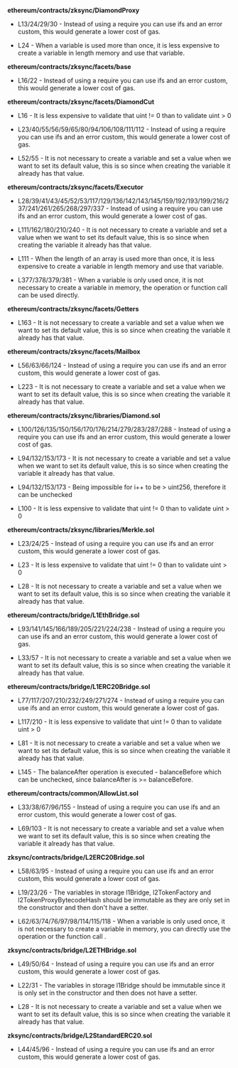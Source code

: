 **ethereum/contracts/zksync/DiamondProxy**
- L13/24/29/30 - Instead of using a require you can use ifs and an error custom, this would generate a lower cost of gas.

- L24 - When a variable is used more than once, it is less expensive to create a variable in length memory and use that variable.


**ethereum/contracts/zksync/facets/base**
- L16/22 - Instead of using a require you can use ifs and an error custom, this would generate a lower cost of gas.


**ethereum/contracts/zksync/facets/DiamondCut**
- L16 - It is less expensive to validate that uint != 0 than to validate uint > 0

- L23/40/55/56/59/65/80/94/106/108/111/112 - Instead of using a require you can use ifs and an error custom, this would generate a lower cost of gas.

- L52/55 - It is not necessary to create a variable and set a value when we want to set its default value, this is so since when creating the variable it already has that value.


**ethereum/contracts/zksync/facets/Executor**
- L28/39/41/43/45/52/53/117/129/136/142/143/145/159/192/193/199/216/237/241/261/265/268/297/337 - Instead of using a require you can use ifs and an error custom, this would generate a lower cost of gas.

- L111/162/180/210/240 - It is not necessary to create a variable and set a value when we want to set its default value, this is so since when creating the variable it already has that value.

- L111 - When the length of an array is used more than once, it is less expensive to create a variable in length memory and use that variable.

- L377/378/379/381 - When a variable is only used once, it is not necessary to create a variable in memory, the operation or function call can be used directly.


**ethereum/contracts/zksync/facets/Getters**
- L163 - It is not necessary to create a variable and set a value when we want to set its default value, this is so since when creating the variable it already has that value.


**ethereum/contracts/zksync/facets/Mailbox**
- L56/63/66/124 - Instead of using a require you can use ifs and an error custom, this would generate a lower cost of gas.

- L223 - It is not necessary to create a variable and set a value when we want to set its default value, this is so since when creating the variable it already has that value.


**ethereum/contracts/zksync/libraries/Diamond.sol**
- L100/126/135/150/156/170/176/214/279/283/287/288 - Instead of using a require you can use ifs and an error custom, this would generate a lower cost of gas.

- L94/132/153/173 - It is not necessary to create a variable and set a value when we want to set its default value, this is so since when creating the variable it already has that value.

- L94/132/153/173 - Being impossible for i++ to be > uint256, therefore it can be unchecked

- L100 - It is less expensive to validate that uint != 0 than to validate uint > 0


**ethereum/contracts/zksync/libraries/Merkle.sol**
- L23/24/25 - Instead of using a require you can use ifs and an error custom, this would generate a lower cost of gas.

- L23 - It is less expensive to validate that uint != 0 than to validate uint > 0

- L28 - It is not necessary to create a variable and set a value when we want to set its default value, this is so since when creating the variable it already has that value.


**ethereum/contracts/bridge/L1EthBridge.sol**
- L93/141/145/166/189/205/221/224/238 - Instead of using a require you can use ifs and an error custom, this would generate a lower cost of gas.

- L33/57 - It is not necessary to create a variable and set a value when we want to set its default value, this is so since when creating the variable it already has that value.


**ethereum/contracts/bridge/L1ERC20Bridge.sol**
- L77/117/207/210/232/249/271/274 - Instead of using a require you can use ifs and an error custom, this would generate a lower cost of gas.

- L117/210 - It is less expensive to validate that uint != 0 than to validate uint > 0

- L81 - It is not necessary to create a variable and set a value when we want to set its default value, this is so since when creating the variable it already has that value.

- L145 - The balanceAfter operation is executed - balanceBefore which can be unchecked, since balanceAfter is >= balanceBefore.


**ethereum/contracts/common/AllowList.sol**
- L33/38/67/96/155 - Instead of using a require you can use ifs and an error custom, this would generate a lower cost of gas.

- L69/103 - It is not necessary to create a variable and set a value when we want to set its default value, this is so since when creating the variable it already has that value.


**zksync/contracts/bridge/L2ERC20Bridge.sol**
- L58/63/95 - Instead of using a require you can use ifs and an error custom, this would generate a lower cost of gas.

- L19/23/26 - The variables in storage l1Bridge, l2TokenFactory and l2TokenProxyBytecodeHash should be immutable as they are only set in the constructor and then don't have a setter.

- L62/63/74/76/97/98/114/115/118 - When a variable is only used once, it is not necessary to create a variable in memory, you can directly use the operation or the function call .


**zksync/contracts/bridge/L2ETHBridge.sol**
- L49/50/64 - Instead of using a require you can use ifs and an error custom, this would generate a lower cost of gas.

- L22/31 - The variables in storage l1Bridge should be immutable since it is only set in the constructor and then does not have a setter.

- L28 - It is not necessary to create a variable and set a value when we want to set its default value, this is so since when creating the variable it already has that value.


**zksync/contracts/bridge/L2StandardERC20.sol**
- L44/45/96 - Instead of using a require you can use ifs and an error custom, this would generate a lower cost of gas.
